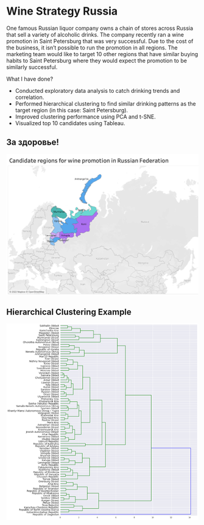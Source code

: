 
# Wine Strategy Russia

One famous Russian liquor company owns a chain of stores across Russia that sell a variety of alcoholic drinks. The company recently ran a wine promotion in Saint Petersburg that was very successful. Due to the cost of the business, it isn’t possible to run the promotion in all regions. The marketing team would like to target 10 other regions that have similar buying habits to Saint Petersburg where they would expect the promotion to be similarly successful.

What I have done?

* Conducted exploratory data analysis to catch drinking trends and correlation.
* Performed hierarchical clustering to find similar drinking patterns as the target region (in this case: Saint Petersburg).
* Improved clustering performance using PCA and t-SNE.
* Visualized top 10 candidates using Tableau.


## За здоровье!

![TOP10-candidates](top-candidates.png)
## Hierarchical Clustering Example

![hierarchical-clustering](hierarchical-clustering.png)